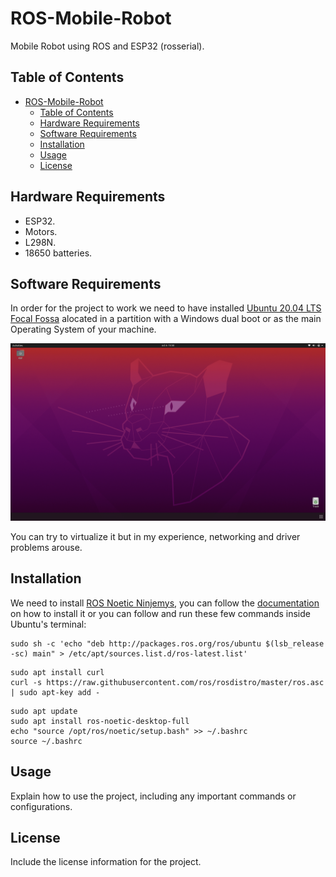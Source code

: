 # ROS-Mobile-Robot

Mobile Robot using ROS and ESP32 (rosserial).

## Table of Contents
- [ROS-Mobile-Robot](#ros-mobile-robot)
  - [Table of Contents](#table-of-contents)
  - [Hardware Requirements](#hardware-requirements)
  - [Software Requirements](#software-requirements)
  - [Installation](#installation)
  - [Usage](#usage)
  - [License](#license)

## Hardware Requirements
- ESP32.
- Motors.
- L298N.
- 18650 batteries.

## Software Requirements
In order for the project to work we need to have installed [Ubuntu 20.04 LTS Focal Fossa](https://releases.ubuntu.com/focal/) alocated
in a partition with a Windows dual boot or as the main Operating System of your machine. 

![Ubuntu Focal Fossa](ubuntu.png)

You can try to virtualize it but in my experience, networking and driver problems arouse.

## Installation
We need to install [ROS Noetic Ninjemys](https://wiki.ros.org/noetic), you can follow the [documentation](https://wiki.ros.org/noetic/Installation/Ubuntu) on how to install it or you can follow and run these few commands inside Ubuntu's terminal:

```shell
sudo sh -c 'echo "deb http://packages.ros.org/ros/ubuntu $(lsb_release -sc) main" > /etc/apt/sources.list.d/ros-latest.list'
```

```shell
sudo apt install curl
curl -s https://raw.githubusercontent.com/ros/rosdistro/master/ros.asc | sudo apt-key add -
```

```shell
sudo apt update
sudo apt install ros-noetic-desktop-full
echo "source /opt/ros/noetic/setup.bash" >> ~/.bashrc
source ~/.bashrc
```

## Usage
Explain how to use the project, including any important commands or configurations.

## License
Include the license information for the project.